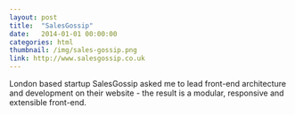 ```yaml
---
layout: post
title:  "SalesGossip"
date:   2014-01-01 00:00:00
categories: html
thumbnail: /img/sales-gossip.png
link: http://www.salesgossip.co.uk
---
```


London based startup SalesGossip asked me to lead front-end architecture and development on their website - the result is a modular, responsive and extensible front-end.
